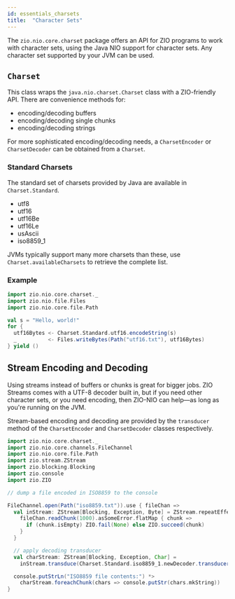 ```yaml
---
id: essentials_charsets
title:  "Character Sets"
---
```


The `zio.nio.core.charset` package offers an API for ZIO programs to work with character sets, using the Java NIO support for character sets. Any character set supported by your JVM can be used.

## `Charset`

This class wraps the `java.nio.charset.Charset` class with a ZIO-friendly API. There are convenience methods for:

* encoding/decoding buffers
* encoding/decoding single chunks
* encoding/decoding strings

For more sophisticated encoding/decoding needs, a `CharsetEncoder` or `CharsetDecoder` can be obtained from a `Charset`.

### Standard Charsets

The standard set of charsets provided by Java are available in `Charset.Standard`.

* utf8
* utf16
* utf16Be
* utf16Le
* usAscii
* iso8859_1

JVMs typically support many more charsets than these, use `Charset.availableCharsets` to retrieve the complete list.

### Example

```scala mdoc:silent
import zio.nio.core.charset._
import zio.nio.file.Files
import zio.nio.core.file.Path

val s = "Hello, world!"
for {
  utf16Bytes <- Charset.Standard.utf16.encodeString(s)
  _          <- Files.writeBytes(Path("utf16.txt"), utf16Bytes)
} yield ()
``` 

## Stream Encoding and Decoding

Using streams instead of buffers or chunks is great for bigger jobs. ZIO Streams comes with a UTF-8 decoder built in, but if you need other character sets, or you need encoding, then ZIO-NIO can help—as long as you're running on the JVM.

Stream-based encoding and decoding are provided by the `transducer` method of the `CharsetEncoder` and `CharsetDecoder` classes respectively.

```scala mdoc:silent
import zio.nio.core.charset._
import zio.nio.core.channels.FileChannel
import zio.nio.core.file.Path
import zio.stream.ZStream
import zio.blocking.Blocking
import zio.console
import zio.ZIO

// dump a file encoded in ISO8859 to the console

FileChannel.open(Path("iso8859.txt")).use { fileChan =>
  val inStream: ZStream[Blocking, Exception, Byte] = ZStream.repeatEffectChunkOption {
    fileChan.readChunk(1000).asSomeError.flatMap { chunk =>
      if (chunk.isEmpty) ZIO.fail(None) else ZIO.succeed(chunk)
    }
  }

  // apply decoding transducer
  val charStream: ZStream[Blocking, Exception, Char] =
    inStream.transduce(Charset.Standard.iso8859_1.newDecoder.transducer())

  console.putStrLn("ISO8859 file contents:") *>
    charStream.foreachChunk(chars => console.putStr(chars.mkString))
}
``` 
